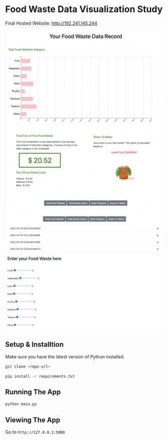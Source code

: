 # Food Waste Data Visualization Study

Final Hosted Website: http://192.241.145.244

![viz1](/website/templates/images/viz1.png)
![viz2](/website/templates/images/viz2.png)
## Setup & Installtion

Make sure you have the latest version of Python installed.

```bash
git clone <repo-url>
```

```bash
pip install -r requirements.txt
```

## Running The App

```bash
python main.py
```

## Viewing The App

Go to `http://127.0.0.1:5000`
